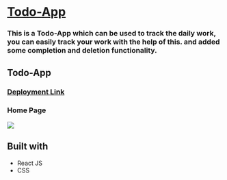 <!-- # TodoList-reactjs
This is a Todo-App which can be used to track the daily work, you can easily track your work with the help of this. -->




# [Todo-App](https://zippy-kitsune-2c37d4.netlify.app/)

<h3>
  This is a Todo-App which can be used to track the daily work, you can easily track your work with the help of this.
  and added some completion and deletion functionality.
  </h3>




## Todo-App

### [Deployment Link](https://aquamarine-piroshki-8eaf30.netlify.app/)

### Home Page

![](https://github.com/shaheen-ahmad2601/TodoList-reactjs/blob/master/todo-img.png)



## Built with 
- React JS
- CSS
